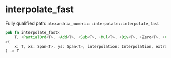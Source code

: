 # interpolate_fast

Fully qualified path: `alexandria_numeric::interpolate::interpolate_fast`

```rust
pub fn interpolate_fast<
    T, +PartialOrd<T>, +Add<T>, +Sub<T>, +Mul<T>, +Div<T>, +Zero<T>, +Copy<T>, +Drop<T>,
>(
    x: T, xs: Span<T>, ys: Span<T>, interpolation: Interpolation, extrapolation: Extrapolation,
) -> T
```

